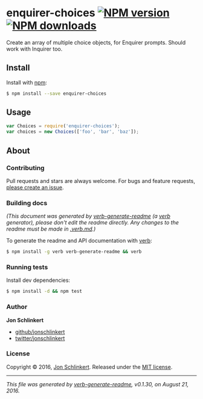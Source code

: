 # enquirer-choices [![NPM version](https://img.shields.io/npm/v/enquirer-choices.svg?style=flat)](https://www.npmjs.com/package/enquirer-choices) [![NPM downloads](https://img.shields.io/npm/dm/enquirer-choices.svg?style=flat)](https://npmjs.org/package/enquirer-choices)

Create an array of multiple choice objects, for Enquirer prompts. Should work with Inquirer too.

## Install

Install with [npm](https://www.npmjs.com/):

```sh
$ npm install --save enquirer-choices
```

## Usage

```js
var Choices = require('enquirer-choices');
var choices = new Choices(['foo', 'bar', 'baz']);
```

## About

### Contributing

Pull requests and stars are always welcome. For bugs and feature requests, [please create an issue](../../issues/new).

### Building docs

_(This document was generated by [verb-generate-readme](https://github.com/verbose/verb-generate-readme) (a [verb](https://github.com/verbose/verb) generator), please don't edit the readme directly. Any changes to the readme must be made in [.verb.md](.verb.md).)_

To generate the readme and API documentation with [verb](https://github.com/verbose/verb):

```sh
$ npm install -g verb verb-generate-readme && verb
```

### Running tests

Install dev dependencies:

```sh
$ npm install -d && npm test
```

### Author

**Jon Schlinkert**

* [github/jonschlinkert](https://github.com/jonschlinkert)
* [twitter/jonschlinkert](http://twitter.com/jonschlinkert)

### License

Copyright © 2016, [Jon Schlinkert](https://github.com/jonschlinkert).
Released under the [MIT license](https://github.com/jonschlinkert/enquirer-choices/blob/master/LICENSE).

***

_This file was generated by [verb-generate-readme](https://github.com/verbose/verb-generate-readme), v0.1.30, on August 21, 2016._